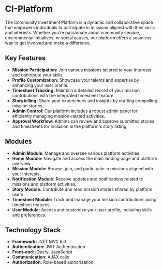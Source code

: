 # CI-Platform

The Community Investment Platform is a dynamic and collaborative space that empowers individuals to participate in missions aligned with their skills and interests. Whether you're passionate about community service, environmental initiatives, or social causes, our platform offers a seamless way to get involved and make a difference.

## Key Features

- **Mission Participation:** Join various missions tailored to your interests and contribute your skills.
- **Profile Customization:** Showcase your talents and expertise by enhancing your user profile.
- **Timesheet Tracking:** Maintain a detailed record of your mission contributions with the integrated timesheet feature.
- **Storytelling:** Share your experiences and insights by crafting compelling mission stories.
- **Admin Control:** Our platform includes a robust admin panel for efficiently managing mission-related activities.
- **Approval Workflow:** Admins can review and approve submitted stories and timesheets for inclusion in the platform's story listing.

## Modules

- **Admin Module:** Manage and oversee various platform activities.
- **Home Module:** Navigate and access the main landing page and platform overview.
- **Mission Module:** Browse, join, and participate in missions aligned with your interests.
- **Notification Module:** Receive updates and notifications related to missions and platform activities.
- **Story Module:** Contribute and read mission stories shared by platform users.
- **Timesheet Module:** Track and manage your mission contributions using timesheet features.
- **User Module:** Access and customize your user profile, including skills and preferences.

## Technology Stack

- **Framework:** .NET MVC 6.0
- **Authentication:** JWT Authentication
- **Front-end:** jQuery, JavaScript
- **Communication:** AJAX calls
- **Authorization:** Role-based authorization
